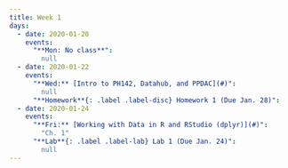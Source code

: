 ```yaml
---
title: Week 1
days:
  - date: 2020-01-20
    events:
      "**Mon: No class**":
        null
  - date: 2020-01-22
    events:
      "**Wed:** [Intro to PH142, Datahub, and PPDAC](#)":
        null
      "**Homework**{: .label .label-disc} Homework 1 (Due Jan. 28)":
  - date: 2020-01-24
    events:
      "**Fri:** [Working with Data in R and RStudio (dplyr)](#)":
        "Ch. 1"
      "**Lab**{: .label .label-lab} Lab 1 (Due Jan. 24)":
        null
---
```

